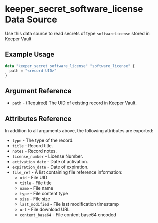 # keeper_secret_software_license Data Source

Use this data source to read secrets of type `softwareLicense` stored in Keeper Vault

## Example Usage

```terraform
data "keeper_secret_software_license" "software_license" {
  path = "<record UID>"
}
```

## Argument Reference

* `path` - (Required) The UID of existing record in Keeper Vault.

## Attributes Reference

In addition to all arguments above, the following attributes are exported:

* `type` - The type of the record.
* `title` - Record title.
* `notes` - Record notes.
* `license_number` - License Number.
* `activation_date` - Date of activation.
* `expiration_date` - Date of expiration.
* `file_ref` - A list containing file reference information:
  - `uid` - File UID
  - `title` - File title
  - `name` - File name
  - `type` - File content type
  - `size` - File size
  - `last_modified` - File last modification timestamp
  - `url` - File download URL
  - `content_base64` - File content base64 encoded
